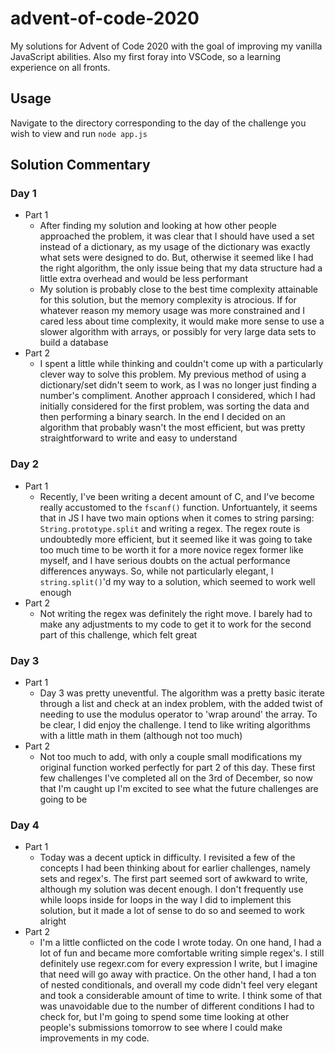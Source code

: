 # advent-of-code-2020
My solutions for Advent of Code 2020 with the goal of improving my vanilla JavaScript abilities. Also my first foray into VSCode, so a learning experience on all fronts.
## Usage
Navigate to the directory corresponding to the day of the challenge you wish to view and run `node app.js`
## Solution Commentary
### Day 1 
- Part 1
  - After finding my solution and looking at how other people approached the problem, it was clear that I should have used a set instead of a dictionary, as my usage of the dictionary was exactly what sets were designed to do. But, otherwise it seemed like I had the right algorithm, the only issue being that my data structure had a little extra overhead and would be less performant
  - My solution is probably close to the best time complexity attainable for this solution, but the memory complexity is atrocious. If for whatever reason my memory usage was more constrained and I cared less about time complexity, it would make more sense to use a slower algorithm with arrays, or possibly for very large data sets to build a database
- Part 2
  - I spent a little while thinking and couldn't come up with a particularly clever way to solve this problem. My previous method of using a dictionary/set didn't seem to work, as I was no longer just finding a number's compliment. Another approach I considered, which I had initially considered for the first problem, was sorting the data and then performing a binary search. In the end I decided on an algorithm that probably wasn't the most efficient, but was pretty straightforward to write and easy to understand
### Day 2
- Part 1
  - Recently, I've been writing a decent amount of C, and I've become really accustomed to the `fscanf()` function. Unfortuantely, it seems that in JS I have two main options when it comes to string parsing: `String.prototype.split` and writing a regex. The regex route is undoubtedly more efficient, but it seemed like it was going to take too much time to be worth it for a more novice regex former like myself, and I have serious doubts on the actual performance differences anyways. So, while not particularly elegant, I `string.split()`'d my way to a solution, which seemed to work well enough
- Part 2
  - Not writing the regex was definitely the right move. I barely had to make any adjustments to my code to get it to work for the second part of this challenge, which felt great
### Day 3
- Part 1
  - Day 3 was pretty uneventful. The algorithm was a pretty basic iterate through a list and check at an index problem, with the added twist of needing to use the modulus operator to 'wrap around' the array. To be clear, I did enjoy the challenge. I tend to like writing algorithms with a little math in them (although not too much)
- Part 2
  - Not too much to add, with only a couple small modifications my original function worked perfectly for part 2 of this day. These first few challenges I've completed all on the 3rd of December, so now that I'm caught up I'm excited to see what the future  challenges are going to be
### Day 4
- Part 1
  - Today was a decent uptick in difficulty. I revisited a few of the concepts I had been thinking about for earlier challenges, namely sets and regex's. The first part seemed sort of awkward to write, although my solution was decent enough. I don't frequently use while loops inside for loops in the way I did to implement this solution, but it made a lot of sense to do so and seemed to work alright
- Part 2
  - I'm a little conflicted on the code I wrote today. On one hand, I had a lot of fun and became more comfortable writing simple regex's. I still definitely use regexr.com for every expression I write, but I imagine that need will go away with practice. On the other hand, I had a ton of nested conditionals, and overall my code didn't feel very elegant and took a considerable amount of time to write. I think some of that was unavoidable due to the number of different conditions I had to check for, but I'm going to spend some time looking at other people's submissions tomorrow to see where I could make improvements in my code.